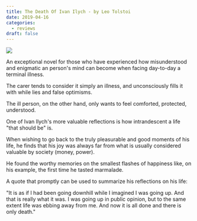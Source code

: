 ```yaml
---
title: The Death Of Ivan Ilych - by Leo Tolstoi
date: 2019-04-16
categories:
  - reviews
draft: false
---
```


![](https://i.gr-assets.com/images/S/compressed.photo.goodreads.com/books/1336967150l/18386.jpg)

An exceptional novel for those who have experienced how misunderstood and enigmatic an person's mind can become when facing day-to-day a terminal illness.

The carer tends to consider it simply an illness, and unconsciously fills it with while lies and false optimisms.

The ill person, on the other hand, only wants to feel comforted, protected, understood.

One of Ivan Ilych's more valuable reflections is how intrandescent a life "that should be" is.

When wishing to go back to the truly pleasurable and good moments of his life, he finds that his joy was always far from what is usually considered valuable by society (money, power).

He found the worthy memories on the smallest flashes of happiness like, on his example, the first time he tasted marmalade.

A quote that promptly can be used to summarize his reflections on his life:

"It is as if I had been going downhill while I imagined I was going up. And that is really what it was. I was going up in public opinion, but to the same extent life was ebbing away from me. And now it is all done and there is only death."
